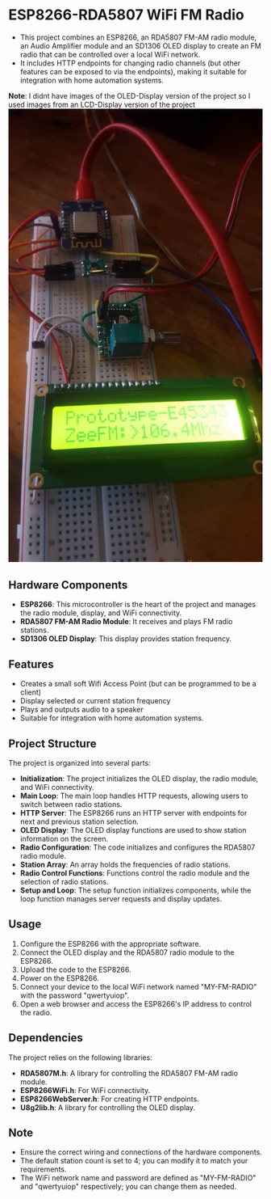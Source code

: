 # ESP8266-RDA5807 WiFi FM Radio

- This project combines an ESP8266, an RDA5807 FM-AM radio module, an Audio Amplifier module  and an SD1306 OLED display to create an FM radio that can be controlled over a local WiFi network. 
- It includes  HTTP endpoints for changing radio channels (but other features can be exposed to via the endpoints), making it suitable for integration with home automation systems.

**Note**: I didnt have images of the OLED-Display version of the project so I used images from an LCD-Display  version of the project
![Prototype Image](img/2.jpg)

## Hardware Components

- **ESP8266**: This microcontroller is the heart of the project and manages the radio module, display, and WiFi connectivity.
- **RDA5807 FM-AM Radio Module**: It receives and plays FM radio stations.
- **SD1306 OLED Display**: This display provides station frequency.

## Features

- Creates a small soft Wifi Access Point (but can be programmed to be a client)
- Display selected or current station frequency
- Plays and outputs audio to a speaker 
- Suitable for integration with home automation systems.

## Project Structure

The project is organized into several parts:

- **Initialization**: The project initializes the OLED display, the radio module, and WiFi connectivity.
- **Main Loop**: The main loop handles HTTP requests, allowing users to switch between radio stations.
- **HTTP Server**: The ESP8266 runs an HTTP server with endpoints for next and previous station selection.
- **OLED Display**: The OLED display functions are used to show station information on the screen.
- **Radio Configuration**: The code initializes and configures the RDA5807 radio module.
- **Station Array**: An array holds the frequencies of radio stations.
- **Radio Control Functions**: Functions control the radio module and the selection of radio stations.
- **Setup and Loop**: The setup function initializes components, while the loop function manages server requests and display updates.

## Usage

1. Configure the ESP8266 with the appropriate software.
2. Connect the OLED display and the RDA5807 radio module to the ESP8266.
3. Upload the code to the ESP8266.
4. Power on the ESP8266.
5. Connect your device to the local WiFi network named "MY-FM-RADIO" with the password "qwertyuiop".
6. Open a web browser and access the ESP8266's IP address to control the radio.

## Dependencies

The project relies on the following libraries:

- **RDA5807M.h**: A library for controlling the RDA5807 FM-AM radio module.
- **ESP8266WiFi.h**: For WiFi connectivity.
- **ESP8266WebServer.h**: For creating HTTP endpoints.
- **U8g2lib.h**: A library for controlling the OLED display.

## Note

- Ensure the correct wiring and connections of the hardware components.
- The default station count is set to 4; you can modify it to match your requirements.
- The WiFi network name and password are defined as "MY-FM-RADIO" and "qwertyuiop" respectively; you can change them as needed.
